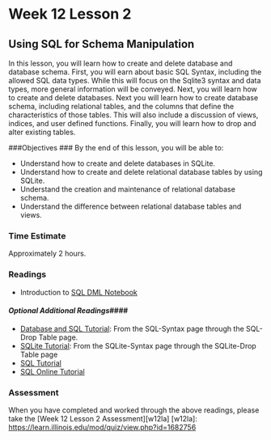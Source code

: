 # Week 12 Lesson 2 #
## Using SQL for Schema Manipulation ##

In this lesson, you will learn how to create and delete database and
database schema. First, you will earn about basic SQL Syntax, including
the allowed SQL data types. While this will focus on the Sqlite3 syntax
and data types,  more general information will be conveyed. Next, you
will learn how to create and delete databases. Next you will learn how
to create database schema, including relational tables, and the columns
that define the characteristics of those tables. This will also include
a discussion of views, indices, and user defined functions. Finally,
you will learn how to drop and alter existing tables.

###Objectives ###
By the end of this lesson, you will be able to:

- Understand how to create and delete databases in SQLite.
- Understand how to create and delete relational database tables by using SQLite.
- Understand the creation and maintenance of relational database schema.
- Understand the difference between relational database tables and views.

### Time Estimate ###

Approximately 2 hours.

### Readings ####

- Introduction to [SQL DML Notebook](notebook/intro2sqlddl.ipynb) 

#### *Optional Additional Readings*####

- [Database and SQL Tutorial](http://www.tutorialspoint.com/sql/index.htm): From the SQL-Syntax page through the SQL-Drop Table page.
- [SQLite Tutorial](http://www.tutorialspoint.com/sqlite/index.htm): From the SQLite-Syntax page through the SQLite-Drop Table page
- [SQL Tutorial](http://www.w3schools.com/sql/)
- [SQL Online Tutorial](http://sqlzoo.net/wiki/Main_Page)



### Assessment ###

When you have completed and worked through the above readings, please take the [Week 12 Lesson 2 Assessment][w12la]
[w12la]: https://learn.illinois.edu/mod/quiz/view.php?id=1682756
